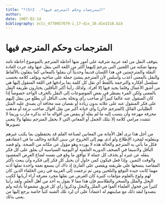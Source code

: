 ```yaml
---
title: "*المترجمات وحكم المترجم فيها*.  2(5)"
author: 
date: 1907-02-14
bibliography: oclc_4770057679-i_17-div_10.d1e1518.bib
---
```




#  المترجمات وحكم المترجم فيها 


 يتوقف النقل من لغة عربية شرقية على أمور منها أحاطة المترجم بالموضوع أحاطة تامة ومنها تمكنه من اللغتين التي يترجم إليهما أكثر من اللغة التي ينقل عنها وقد جرت العادة النقلة والمترجمتين في هذا اللسان قديماً وحديثاً أن ينقلوا بالمعاني كما ينقلون بالألفاظ والنقل بالمعنى أعذب وأسلس لأن المترجم ينشئ جملة على مناحيه ويؤلف كلامه بحسب تسلسل أفكاره والترجمة باللفظ أي نقل كل كلمة بما يرادفها في اللغة المنقول إليها هي من أشق الأعمال وقلما يجيد فيها إلا أفراد. ولذلك رأينا أكثر النأقلين يختارون طريقة النقل بالمعنى ولكن المرء يضطر في بعض الموضوعات إلى النقل بالحرف الواحد خصوصاً إذا كان المنقول عنه عالما كبيراً أو صاحب رأي ونحلة يحب النأقل أن يطلع من ينقل إليهم على فكر المنقول عنه على علاته بدون زيادة أو نقصان منه مخافة أن يصدق عليه المثل الطلياني القائل (المترجم خائن) وأي خيانة أكبر من نقل أقوال صاحب نزعة أو مذهب محرفة مهزعة وأن ينسب إليه ما لم يقله أو ينقص من أقواله ما له بذكره مأرب وربما لا تتشدد مرامي كلامه إلا بتلك الجمل أو المعاني التي لا يحفل المترجم بنقلها ولا يتعنى تصويرها 

 من أجل هذا ترى أهل الأمانة من المعانين لصناعة القلم قد يحتفظون بما يكتب غيرهم وينقلونه لمجرد الإطلاع ولو أدى بهم إلى الخروج عن سنن البلاغة وخالف ما في اعتقادهم فكل ما يأتي به المترجم والحالة هذه لا يورده وهو مؤول عن مكانه من الصحة. ولو قصد النأقل ولاسيما في الصحف الدورية العلمية أو اليومية السياسية أن يعلق على كل فكر ينقله عن غيره أو يحذف كل جملة لا توأفق ما وقع في نفسه لضاع الغرض المقصود والوقت الثمين. وإذا فعل فيكون كمن حاول أن يحيل كل فكر إلى فكره وأن يبعث بأكثر المقاصد ينسخها على طريقته ويقضي على القارئ إذ ذاك أن يسمع نغمة واحدة تملها أذنه مهما كانت جيدة التوقع والتلحين ومن ثم ترجمت إلى العربية في زمن الخلفاء الذين كان لهم ولوع بالعلوم مؤلفات كثيرة كان الغرض من نقلها مجرد معرفة آراء أربابها ككتب النحل والملل والسحر والطلاسم فإن هذا مما لا يقول به  أحد  من أهل العلم. ولقد رأينا كثيراً من فحول العلماء ألفوا في الملل والنحل وذكروا رأي كل فريق مشفوعاً بأدلته ولم يتصدوا لنقد ذلك مع مباينتهم له اعتماداً على أن لرد تلك الشبه كتباً خاصة يرجع إليها من   يعنى بذلك.  
